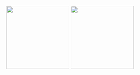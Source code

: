 <img height="170em" src="https://github-readme-stats.vercel.app/api?username=Luispantoja1102&show_icons=true&theme=dracula&include_all_commits=true&count_private=true"/>
<img height="170em" width="auto" src="https://github-readme-stats.vercel.app/api/top-langs/?username=Luispantoja1102&layout=compact&langs_count=6&theme=dracula"/>
